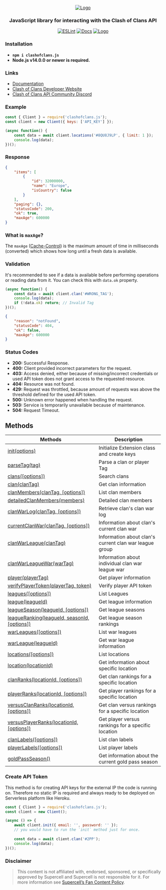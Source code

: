 <div align="center">

[![Logo](https://i.imgur.com/RHkfYVm.png.png)](https://clashofclans.js.org/)

### JavaScript library for interacting with the Clash of Clans API

[![ESLint](https://github.com/clashperk/clashofclans.js/actions/workflows/node.js.yml/badge.svg)](https://github.com/clashperk/clashofclans.js/actions/workflows/node.js.yml)
[![Docs](https://github.com/clashperk/clashofclans.js/actions/workflows/docs.yml/badge.svg)](https://github.com/clashperk/clashofclans.js/actions/workflows/docs.yml)
[![Logo](https://img.shields.io/npm/v/clashofclans.js.svg?maxAge=3600)](https://www.npmjs.com/package/clashofclans.js)

</div>

### Installation
- **`npm i clashofclans.js`**
- **Node.js v14.0.0 or newer is required.**

### Links

- [Documentation](https://clashofclans.js.org/api/)
- [Clash of Clans Developer Website](https://developer.clashofclans.com/)
- [Clash of Clans API Community Discord](https://discord.gg/Eaja7gJ)

### Example

```js
const { Client } = require('clashofclans.js');
const client = new Client({ keys: ['API_KEY'] });

(async function() {
	const data = await client.locations('#8QU8J9LP', { limit: 1 });
	console.log(data);
})();
```

### Response

```json
{
    "items": [
        {
            "id": 32000000,
            "name": "Europe",
            "isCountry": false
        }
    ],
    "paging": {},
    "statusCode": 200,
    "ok": true,
    "maxAge": 600000
}
```

### What is **`maxAge`**?

The `maxAge` ([Cache-Control](https://developer.mozilla.org/en-US/docs/Web/HTTP/Headers/Cache-Control)) is the maximum amount of time in milliseconds (converted) which shows how long until a fresh data is available.

### Validation

It's recommended to see if a data is available before performing operations or reading data from it. 
You can check this with `data.ok` property.

```js
(async function() {
	const data = await client.clan('#WRONG_TAG');
	console.log(data);
	if (!data.ok) return; // Invalid Tag
})();
```

```json
{
    "reason": "notFound",
    "statusCode": 404,
    "ok": false,
    "maxAge": 600000
}
```

### Status Codes
- **200:** Successful Response.
- **400:** Client provided incorrect parameters for the request.
- **403:** Access denied, either because of missing/incorrect credentials or used API token does not grant access to the requested resource.
- **404:** Resource was not found.
- **429:** Request was throttled, because amount of requests was above the threshold defined for the used API token.
- **500:** Unknown error happened when handling the request.
- **503:** Service is temporarily unavailable because of maintenance.
- **504:** Request Timeout.

## Methods

| Methods                                                               | Description                       |
| --------------------------------------------------------------------- | --------------------------------- |
| [init(options)](https://clashofclans.js.org/api#Client#init)                                         | Initialize Extension class and create keys |
| [parseTag(tag)](https://clashofclans.js.org/api#Client#parseTag)                                     | Parse a clan or player Tag |
| [clans([options])](https://clashofclans.js.org/api#Client#clans)                                     | Search clans |
| [clan(clanTag)](https://clashofclans.js.org/api#Client#clan)                                         | Get clan information |
| [clanMembers(clanTag, [options])](https://clashofclans.js.org/api#Client#clanMembers)                | List clan members |
| [detailedClanMembers(members)](https://clashofclans.js.org/api#Client#detailedClanMembers)           | Detailed clan members |
| [clanWarLog(clanTag, [options])](https://clashofclans.js.org/api#Client#clanWarLog)                  | Retrieve clan's clan war log |
| [currentClanWar(clanTag, [options])](https://clashofclans.js.org/api#Client#currentClanWar)          | Information about clan's current clan war |
| [clanWarLeague(clanTag)](https://clashofclans.js.org/api#Client#clanWarLeague)                       | Information about clan's current clan war league group |
| [clanWarLeagueWar(warTag)](https://clashofclans.js.org/api#Client#clanWarLeagueWar)                  | Information about individual clan war league war |
| [player(playerTag)](https://clashofclans.js.org/api#Client#player)                                   | Get player information |
| [verifyPlayerToken(playerTag, token)](https://clashofclans.js.org/api#Client#verifyPlayerToken)      | Verify player API token |
| [leagues([options])](https://clashofclans.js.org/api#Client#leagues)                                 | List Leagues |
| [league(leagueId)](https://clashofclans.js.org/api#Client#league)                                    | Get league information |
| [leagueSeason(leagueId, [options])](https://clashofclans.js.org/api#Client#leagueSeason)             | Get league seasons |
| [leagueRanking(leagueId, seasonId, [options])](https://clashofclans.js.org/api#Client#leagueRanking) | Get league season rankings |
| [warLeagues([options])](https://clashofclans.js.org/api#Client#warLeagues)                           | List war leagues |
| [warLeague(leagueId)](https://clashofclans.js.org/api#Client#warLeague)                              | Get war league information |
| [locations([options])](https://clashofclans.js.org/api#Client#locations)                             | List locations |
| [location(locationId)](https://clashofclans.js.org/api#Client#location)                              | Get information about specific location |
| [clanRanks(locationId, [options])](https://clashofclans.js.org/api#Client#clanRanks)                 | Get clan rankings for a specific location |
| [playerRanks(locationId, [options])](https://clashofclans.js.org/api#Client#playerRanks)             | Get player rankings for a specific location |
| [versusClanRanks(locationId, [options])](https://clashofclans.js.org/api#Client#versusClanRanks)     | Get clan versus rankings for a specific location |
| [versusPlayerRanks(locationId, [options])](https://clashofclans.js.org/api#Client#versusPlayerRanks) | Get player versus rankings for a specific location |
| [clanLabels([options])](https://clashofclans.js.org/api#Client#clanLabels)                           | List clan labels |
| [playerLabels([options])](https://clashofclans.js.org/api#Client#playerLabels)                       | List player labels |
| [goldPassSeason()](https://clashofclans.js.org/api#Client#goldPassSeason)                            | Get information about the current gold pass season |

### Create API Token

This method is for creating API keys for the external IP the code is running on. Therefore no static IP is required and always ready to be deployed on Serverless platform like Heroku.

```js
const { Client } = require('clashofclans.js');
const client = new Client();

(async () => {
	await client.init({ email: '', password: '' });
	// you would have to run the `init` method just for once.
    
	const data = await client.clan('#2PP');
	console.log(data);
})();
```

### Disclaimer
> This content is not affiliated with, endorsed, sponsored, or specifically approved by Supercell and Supercell is not responsible for it. For more information see [Supercell’s Fan Content Policy](https://supercell.com/en/fan-content-policy/).
